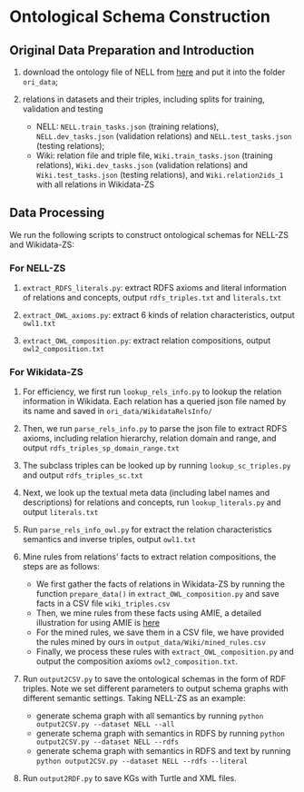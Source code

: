 # Ontological Schema Construction

## Original Data Preparation and Introduction

1. download the ontology file of NELL from [here](http://rtw.ml.cmu.edu/resources/results/08m/NELL.08m.1115.ontology.csv.gz) and put it into the folder `ori_data`;

2. relations in datasets and their triples, including splits for training, validation and testing
    - NELL: `NELL.train_tasks.json` (training relations), `NELL.dev_tasks.json` (validation relations) and `NELL.test_tasks.json` (testing relations);
    - Wiki: relation file and triple file, `Wiki.train_tasks.json` (training relations), `Wiki.dev_tasks.json` (validation relations) and `Wiki.test_tasks.json` (testing relations), and `Wiki.relation2ids_1` with all relations in Wikidata-ZS



## Data Processing

We run the following scripts to construct ontological schemas for NELL-ZS and Wikidata-ZS:

### For NELL-ZS

1. `extract_RDFS_literals.py`: extract RDFS axioms and literal information of relations and concepts, output `rdfs_triples.txt` and `literals.txt`

2. `extract_OWL_axioms.py`: extract 6 kinds of relation characteristics, output `owl1.txt`

3. `extract_OWL_composition.py`: extract relation compositions, output `owl2_composition.txt`

### For Wikidata-ZS

1. For efficiency, we first run `lookup_rels_info.py` to lookup the relation information in Wikidata. Each relation has a queried json file named by its name and saved in `ori_data/WikidataRelsInfo/`

2. Then, we run `parse_rels_info.py` to parse the json file to extract RDFS axioms, including relation hierarchy, relation domain and range, and output `rdfs_triples_sp_domain_range.txt`

3. The subclass triples can be looked up by running `lookup_sc_triples.py` and output `rdfs_triples_sc.txt`

4. Next, we look up the textual meta data (including label names and descriptions) for relations and concepts, run `lookup_literals.py` and output `literals.txt`

5. Run `parse_rels_info_owl.py` for extract the relation characteristics semantics and inverse triples, output `owl1.txt`

6. Mine rules from relations' facts to extract relation compositions, the steps are as follows:
    - We first gather the facts of relations in Wikidata-ZS by running the function `prepare_data()` in `extract_OWL_composition.py` and save facts in a CSV file `wiki_triples.csv`
    - Then, we mine rules from these facts using AMIE, a detailed illustration for using AMIE is [here](https://www.mpi-inf.mpg.de/departments/databases-and-information-systems/research/yago-naga/amie/)
    - For the mined rules, we save them in a CSV file, we have provided the rules mined by ours in `output_data/Wiki/mined_rules.csv`
    - Finally, we process these rules with ``extract_OWL_composition.py`` and output the composition axioms `owl2_composition.txt`.


7. Run `output2CSV.py` to save the ontological schemas in the form of RDF triples. Note we set different parameters to output schema graphs with different semantic settings. Taking NELL-ZS as an example:
    - generate schema graph with all semantics by running `python output2CSV.py --dataset NELL --all`
    - generate schema graph with semantics in RDFS by running `python output2CSV.py --dataset NELL --rdfs`
    - generate schema graph with semantics in RDFS and text by running `python output2CSV.py --dataset NELL --rdfs --literal`

8. Run `output2RDF.py` to save KGs with Turtle and XML files.